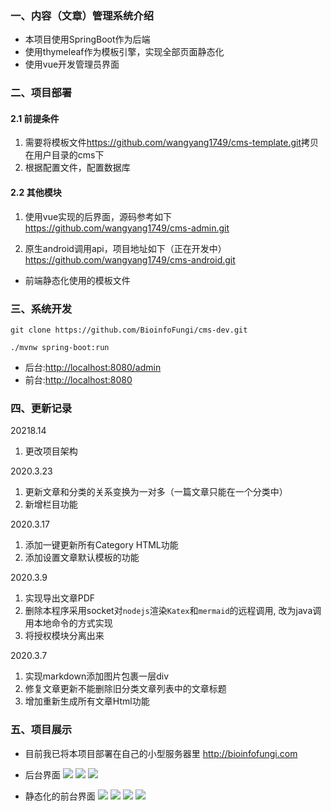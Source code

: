 
### 一、内容（文章）管理系统介绍
+ 本项目使用SpringBoot作为后端
+ 使用thymeleaf作为模板引擎，实现全部页面静态化
+ 使用vue开发管理员界面

### 二、项目部署
#### 2.1 前提条件
1. 需要将模板文件<https://github.com/wangyang1749/cms-template.git>拷贝在用户目录的cms下
2. 根据配置文件，配置数据库

#### 2.2 其他模块
1. 使用vue实现的后界面，源码参考如下
<https://github.com/wangyang1749/cms-admin.git> <br> 

2. 原生android调用api，项目地址如下（正在开发中）
<https://github.com/wangyang1749/cms-android.git>
+ 前端静态化使用的模板文件



### 三、系统开发
```
git clone https://github.com/BioinfoFungi/cms-dev.git
```
```
./mvnw spring-boot:run
```
+ 后台:<http://localhost:8080/admin>
+ 前台:<http://localhost:8080>



### 四、更新记录
20218.14
1. 更改项目架构

2020.3.23
1. 更新文章和分类的关系变换为一对多（一篇文章只能在一个分类中）
2. 新增栏目功能

2020.3.17
1. 添加一键更新所有Category HTML功能
2. 添加设置文章默认模板的功能

2020.3.9
1. 实现导出文章PDF
2. 删除本程序采用socket对`nodejs`渲染`Katex`和`mermaid`的远程调用, 
改为java调用本地命令的方式实现
3. 将授权模块分离出来

 2020.3.7 
1. 实现markdown添加图片包裹一层div
2. 修复文章更新不能删除旧分类文章列表中的文章标题
3. 增加重新生成所有文章Html功能

### 五、项目展示
+ 目前我已将本项目部署在自己的小型服务器里
<http://bioinfofungi.com>


+ 后台界面
![](https://wangyang-bucket.oss-cn-beijing.aliyuncs.com/image-bed/5406acbf-de2f-418b-866f-3d113fad41a9.png)
![](https://wangyang-bucket.oss-cn-beijing.aliyuncs.com/image-bed/593ceb55-19c9-4b9b-9612-c8f8fc771a66.png)
![](https://wangyang-bucket.oss-cn-beijing.aliyuncs.com/image-bed/c18cfb8d-023a-4881-a82a-d4291f7695ef.png)
+ 静态化的前台界面
![](https://wangyang-bucket.oss-cn-beijing.aliyuncs.com/image-bed/d68e9599-496a-470f-86ac-7926374ea56e.png)
![](https://wangyang-bucket.oss-cn-beijing.aliyuncs.com/image-bed/6a358f19-2db8-4afc-a2bb-d0afff8e676a.png)
![](https://wangyang-bucket.oss-cn-beijing.aliyuncs.com/image-bed/94535ba9-4d75-4792-b6b2-53eac38a1ee9.png)
![](https://wangyang-bucket.oss-cn-beijing.aliyuncs.com/image-bed/9fac9998-c498-4742-b9a8-f42bcc29d82f.png)
